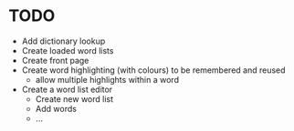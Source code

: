 # TODO

* Add dictionary lookup
* Create loaded word lists
* Create front page
* Create word highlighting (with colours) to be remembered and reused
    * allow multiple highlights within a word
* Create a word list editor
    * Create new word list
    * Add words
    * ...

